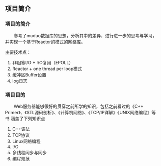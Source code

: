 ## 项目简介
### 项目的简介
  参考了muduo数据库的思想，分析其中的差异，进行进一步的思考与学习，并实现一个基于Reactor的模式的网络库。
  
主要技术点：
1. 非阻塞I/O + I/O复用（EPOLL）
2. Reactor + one thread per loop模式
3. 缓冲区Buffer设置
4. log日志


### 项目目的
  Web服务器能够很好的贯穿之前所学的知识，包括之前看过的《C++ Primer》、《STL源码剖析》、《计算机网络》、《TCP/IP详解》《UNIX网络编程》等书 涵盖了下列知识点
  
1. C++语法
2. TCP协议
3. Linux网络编程
4. I/O
5. 多线程同步与同步
6. 编程规范
 

 
